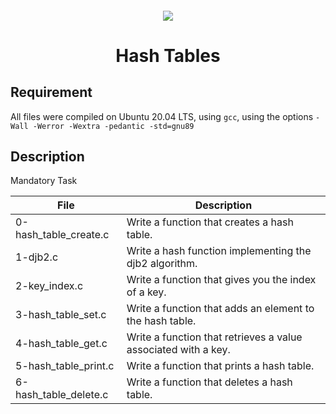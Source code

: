 <h4 align="center">
<div class="HeaderSticker">
<img src="https://media.giphy.com/media/dlMIwDQAxXn1K/giphy.gif"/>
</div>
<h1 align="center"> Hash Tables </h1>
</h4>

## Requirement
All files were compiled on Ubuntu 20.04 LTS, using `gcc`, using the options `-Wall -Werror -Wextra -pedantic -std=gnu89`

## Description

Mandatory Task

| File                  | Description                                                    |
|-----------------------|----------------------------------------------------------------|
| 0-hash_table_create.c | Write a function that creates a hash table.                    |
| 1-djb2.c              | Write a hash function implementing the djb2 algorithm.         |
| 2-key_index.c         | Write a function that gives you the index of a key.            |
| 3-hash_table_set.c    | Write a function that adds an element to the hash table.       |
| 4-hash_table_get.c    | Write a function that retrieves a value associated with a key. |
| 5-hash_table_print.c  | Write a function that prints a hash table.                     |
| 6-hash_table_delete.c | Write a function that deletes a hash table.                    |